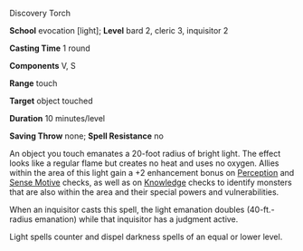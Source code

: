 Discovery Torch

**School** evocation [light]; **Level** bard 2, cleric 3, inquisitor 2

**Casting Time** 1 round

**Components** V, S

**Range** touch

**Target** object touched

**Duration** 10 minutes/level

**Saving Throw** none; **Spell Resistance** no

An object you touch emanates a 20-foot radius of bright light. The effect looks like a regular flame but creates no heat and uses no oxygen. Allies within the area of this light gain a +2 enhancement bonus on [Perception](/pathfinderRPG/prd/skills/perception.html#_perception) and [Sense Motive](/pathfinderRPG/prd/skills/senseMotive.html#_sense-motive) checks, as well as on [Knowledge](/pathfinderRPG/prd/skills/knowledge.html#_knowledge) checks to identify monsters that are also within the area and their special powers and vulnerabilities.

When an inquisitor casts this spell, the light emanation doubles (40-ft.-radius emanation) while that inquisitor has a judgment active.

Light spells counter and dispel darkness spells of an equal or lower level.

